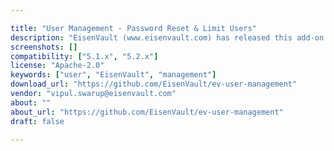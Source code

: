 ```yaml
---

title: "User Management - Password Reset & Limit Users"
description: "EisenVault (www.eisenvault.com) has released this add-on that allows users to reset passwords without contacting Administrator. Features : 1. Limiting the number of users - you can limit the number of users. 2. Forgot password - User can now reset their password from the login page. They need to enter their username after which a mail will be shot to the user's registered email id which contains the link to reset the password. This feature will only work when two things are there in the system. A template that is required for the email. This template will be copied automatically when a new tenant is created through self-server tenant account but for tenants created manually these needs to be copied manually."
screenshots: []
compatibility: ["5.1.x", "5.2.x"]
license: "Apache-2.0"
keywords: ["user", "EisenVault", "management"]
download_url: "https://github.com/EisenVault/ev-user-management"
vendor: "vipul.swarup@eisenvault.com"
about: ""
about_url: "https://github.com/EisenVault/ev-user-management"
draft: false

---
```

